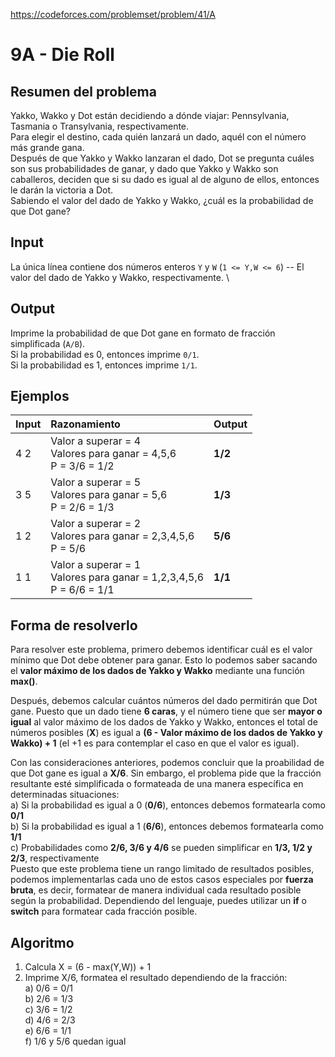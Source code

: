 https://codeforces.com/problemset/problem/41/A

# 9A - Die Roll

## Resumen del problema
Yakko, Wakko y Dot están decidiendo a dónde viajar: Pennsylvania, Tasmania o Transylvania, respectivamente. \
Para elegir el destino, cada quién lanzará un dado, aquél con el número más grande gana. \
Después de que Yakko y Wakko lanzaran el dado, Dot se pregunta cuáles son sus probabilidades de ganar, y dado que Yakko y Wakko son caballeros, deciden que si su dado es igual al de alguno de ellos, entonces le darán la victoria a Dot. \
Sabiendo el valor del dado de Yakko y Wakko, ¿cuál es la probabilidad de que Dot gane?

## Input
La única línea contiene dos números enteros `Y` y `W` (`1 <= Y,W <= 6`) -- El valor del dado de Yakko y Wakko, respectivamente. \

## Output
Imprime la probabilidad de que Dot gane en formato de fracción simplificada (`A/B`). \
Si la probabilidad es 0, entonces imprime `0/1`. \
Si la probabilidad es 1, entonces imprime `1/1`. 

## Ejemplos
| Input              | Razonamiento  | Output    |
| ------------------ | :------------ | --------- |
| 4 2     | Valor a superar = 4 <br> Valores para ganar = 4,5,6 <br> P = 3/6 = 1/2  | **1/2**   |
| 3 5     | Valor a superar = 5 <br> Valores para ganar = 5,6 <br> P = 2/6 = 1/3  | **1/3**    |
| 1 2     | Valor a superar = 2 <br> Valores para ganar = 2,3,4,5,6 <br> P = 5/6  | **5/6**   |
| 1 1     | Valor a superar = 1 <br> Valores para ganar = 1,2,3,4,5,6 <br> P = 6/6 = 1/1  | **1/1**    |

## Forma de resolverlo
Para resolver este problema, primero debemos identificar cuál es el valor mínimo que Dot debe obtener para ganar. Esto lo podemos saber sacando el **valor máximo de los dados de Yakko y Wakko** mediante una función **max()**.

Después, debemos calcular cuántos números del dado permitirán que Dot gane. Puesto que un dado tiene **6 caras**, y el número tiene que ser **mayor o igual** al valor máximo de los dados de Yakko y Wakko, entonces el total de números posibles (**X**) es igual a **(6 - Valor máximo de los dados de Yakko y Wakko) + 1** (el +1 es para contemplar el caso en que el valor es igual).

Con las consideraciones anteriores, podemos concluir que la proabilidad de que Dot gane es igual a **X/6**. Sin embargo, el problema pide que la fracción resultante esté simplificada o formateada de una manera específica en determinadas situaciones: \
a) Si la probabilidad es igual a 0 (**0/6**), entonces debemos formatearla como **0/1** \
b) Si la probabilidad es igual a 1 (**6/6**), entonces debemos formatearla como **1/1** \
c) Probabilidades como **2/6, 3/6 y 4/6** se pueden simplificar en **1/3, 1/2 y 2/3**, respectivamente \
Puesto que este problema tiene un rango limitado de resultados posibles, podemos implementarlas cada uno de estos casos especiales por **fuerza bruta**, es decir, formatear de manera individual cada resultado posible según la probabilidad. Dependiendo del lenguaje, puedes utilizar un **if** o **switch** para formatear cada fracción posible.

## Algoritmo
1) Calcula X = (6 - max(Y,W)) + 1
2) Imprime X/6, formatea el resultado dependiendo de la fracción: \
a) 0/6 = 0/1 \
b) 2/6 = 1/3 \
c) 3/6 = 1/2 \
d) 4/6 = 2/3 \
e) 6/6 = 1/1 \
f) 1/6 y 5/6 quedan igual

